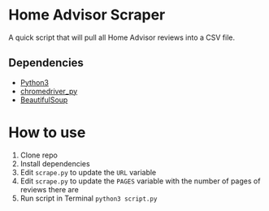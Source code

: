 # Home Advisor Scraper
A quick script that will pull all Home Advisor reviews into a CSV file.

## Dependencies
- [Python3](https://www.python.org/downloads/)
- [chromedriver_py](https://pypi.org/project/chromedriver-py/)
- [BeautifulSoup](https://www.crummy.com/software/BeautifulSoup/#Download)

# How to use
1. Clone repo
1. Install dependencies
1. Edit `scrape.py` to update the `URL` variable
1. Edit `scrape.py` to update the `PAGES` variable with the number of pages of reviews there are
1. Run script in Terminal `python3 script.py`